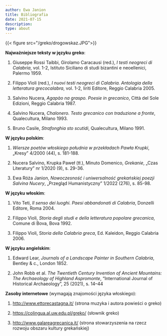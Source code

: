 ```yaml
---
author: Ewa Janion
title: Bibliografia
date: 2021-07-15
description:
type: about
---
```


{{< figure src="/greko/drogowskaz.JPG">}}

**Najważniejsze teksty w języku greko**:

1. Giuseppe Rossi Taibbi, Girolamo Caracausi (red.), *I  testi neogreci di Calabria*, vol. 1-2, Istituto Siciliano di studi bizantini e neoellenici, Palermo 1959.

2. Filippo Violi (red.), *I nuovi testi neogreci di Calabria. Antologia della letteratura grecocalabra*, vol. 1-2, Iiriti Editore, Reggio Calabria 2005. 

3. Salvino Nucera, *Agapào na graspo. Poesie in grecanico*, Città del Sole Edizioni, Reggio Calabria 1987. 

4. Salvino Nucera, *Chalonero. Testo grecanico con traduzione a fronte*, Qualecultura, Milano 1993.

5. Bruno Casile, *Strafonghia sto scutidi*,  Qualecultura, Milano 1991. 

**W języku polskim**: 

1. *Wiersze poetów włoskiego południa w przekładach Pawła Krupki*, „Kresy” 4/2000 (44), s. 181-188.

2. Nucera Salvino, Krupka Paweł (tł.), Minuto Domenico, *Grekanie*, „Czas Literatury” nr 1/2020 (9), s. 29-36.

3. Ewa Róża Janion, *Nowoczesność i uniwersalność grekańskiej poezji Salvina Nucery*, „Przegląd Humanistyczny” 1/2022 (276), s. 85-98.

**W języku włoskim**: 

1. Vito Teti, *Il senso dei luoghi. Paesi abbandonati di Calabria*, Donzelli Editore, Roma 2004.

2. Filippo Violi, *Storia degli studi e della letteratura popolare grecanica*, Comune di Bova, Bova 1992.

3. Filippo Violi, S*toria della Calabria greca*, Ed. Kaleidon, Reggio Calabria 2006. 

**W języku angielskim**: 

1. Edward Lear, *Journals of a Landscape Painter in Southern Calabria*, Bentley & c., London 1852.

2. John Robb et al. *The Twentieth Century Invention of Ancient Mountains: The Archaeology of Highland Aspromonte*, “International Journal of Historical Archaeology”, 25 (2021), s. 14–44

**Zasoby internetowe** (wymagają znajomości języka włoskiego):

1. http://www.ettorecastagna.it/ (strona muzyka i autora powieści o greko)

2. https://colingua.al.uw.edu.pl/greko/ (słownik greko)

3. http://www.galareagrecanica.it/ (strona stowarzyszenia na rzecz rozwoju obszaru kultury grekańskiej) 


